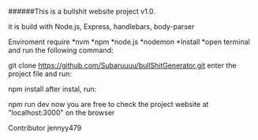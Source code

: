 ######This is a bullshit website project v1.0.

it is build with Node.js, Express, handlebars, body-parser

Enviroment require
*nvm
*npm
*node.js
*nodemon
*Install
*open terminal and run the following command:

git clone https://github.com/Subaruuuu/bullShitGenerator.git
enter the project file and run:

npm install
after instal, run:

npm run dev
now you are free to check the project website at "localhost:3000" on the browser

Contributor
jennyy479
